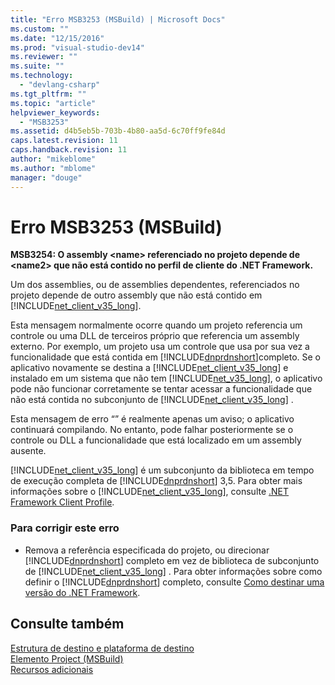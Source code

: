 ```yaml
---
title: "Erro MSB3253 (MSBuild) | Microsoft Docs"
ms.custom: ""
ms.date: "12/15/2016"
ms.prod: "visual-studio-dev14"
ms.reviewer: ""
ms.suite: ""
ms.technology: 
  - "devlang-csharp"
ms.tgt_pltfrm: ""
ms.topic: "article"
helpviewer_keywords: 
  - "MSB3253"
ms.assetid: d4b5eb5b-703b-4b80-aa5d-6c70ff9fe84d
caps.latest.revision: 11
caps.handback.revision: 11
author: "mikeblome"
ms.author: "mblome"
manager: "douge"
---
```

# Erro MSB3253 (MSBuild)
**MSB3254: O assembly \<name\> referenciado no projeto depende de \<name2\> que não está contido no perfil de cliente do .NET Framework.**  
  
 Um dos assemblies, ou de assemblies dependentes, referenciados no projeto depende de outro assembly que não está contido em [!INCLUDE[net_client_v35_long](../misc/includes/net_client_v35_long_md.md)].  
  
 Esta mensagem normalmente ocorre quando um projeto referencia um controle ou uma DLL de terceiros próprio que referencia um assembly externo.  Por exemplo, um projeto usa um controle que usa por sua vez a funcionalidade que está contida em [!INCLUDE[dnprdnshort](../code-quality/includes/dnprdnshort_md.md)]completo.  Se o aplicativo novamente se destina a [!INCLUDE[net_client_v35_long](../misc/includes/net_client_v35_long_md.md)] e instalado em um sistema que não tem [!INCLUDE[net_v35_long](../misc/includes/net_v35_long_md.md)], o aplicativo pode não funcionar corretamente se tentar acessar a funcionalidade que não está contida no subconjunto de [!INCLUDE[net_client_v35_long](../misc/includes/net_client_v35_long_md.md)] .  
  
 Esta mensagem de erro “” é realmente apenas um aviso; o aplicativo continuará compilando.  No entanto, pode falhar posteriormente se o controle ou DLL a funcionalidade que está localizado em um assembly ausente.  
  
 [!INCLUDE[net_client_v35_long](../misc/includes/net_client_v35_long_md.md)] é um subconjunto da biblioteca em tempo de execução completa de [!INCLUDE[dnprdnshort](../code-quality/includes/dnprdnshort_md.md)] 3,5.  Para obter mais informações sobre o [!INCLUDE[net_client_v35_long](../misc/includes/net_client_v35_long_md.md)], consulte [.NET Framework Client Profile](../Topic/.NET%20Framework%20Client%20Profile.md).  
  
### Para corrigir este erro  
  
-   Remova a referência especificada do projeto, ou direcionar [!INCLUDE[dnprdnshort](../code-quality/includes/dnprdnshort_md.md)] completo em vez de biblioteca de subconjunto de [!INCLUDE[net_client_v35_long](../misc/includes/net_client_v35_long_md.md)] .  Para obter informações sobre como definir o [!INCLUDE[dnprdnshort](../code-quality/includes/dnprdnshort_md.md)] completo, consulte [Como destinar uma versão do .NET Framework](../ide/how-to-target-a-version-of-the-dotnet-framework.md).  
  
## Consulte também  
 [Estrutura de destino e plataforma de destino](../msbuild/msbuild-target-framework-and-target-platform.md)   
 [Elemento Project \(MSBuild\)](../msbuild/project-element-msbuild.md)   
 [Recursos adicionais](../msbuild/additional-msbuild-resources.md)